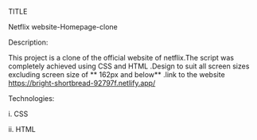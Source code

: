 TITLE

Netflix website-Homepage-clone

Description:


This project is a clone of the official website of netflix.The script was completely achieved using CSS and HTML .Design to suit all screen sizes excluding screen size of ** 162px and below** .link to the website https://bright-shortbread-92797f.netlify.app/

Technologies:

i. CSS

ii. HTML







